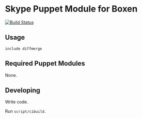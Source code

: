 # Skype Puppet Module for Boxen

[![Build Status](https://travis-ci.org/brockoffdev/puppet-diffmerge.png?branch=master)](https://travis-ci.org/brockoffdev/puppet-diffmerge)

## Usage

```puppet
include diffmerge
```

## Required Puppet Modules

None.

## Developing

Write code.

Run `script/cibuild`.

